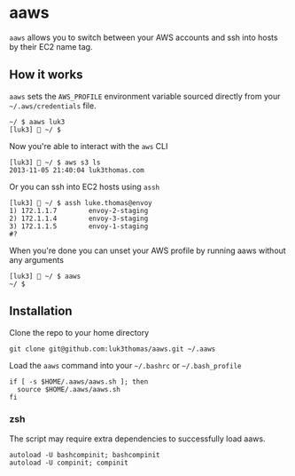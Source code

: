 # aaws

`aaws` allows you to switch between your AWS accounts and ssh into hosts by
their EC2 name tag.

## How it works

`aaws` sets the `AWS_PROFILE` environment variable sourced directly from your
`~/.aws/credentials` file.

```
~/ $ aaws luk3
[luk3] 🔐 ~/ $
```

Now you're able to interact with the `aws` CLI

```
[luk3] 🔐 ~/ $ aws s3 ls
2013-11-05 21:40:04 luk3thomas.com
```

Or you can ssh into EC2 hosts using `assh`

```
[luk3] 🔐 ~/ $ assh luke.thomas@envoy
1) 172.1.1.7        envoy-2-staging
2) 172.1.1.4        envoy-3-staging
3) 172.1.1.5        envoy-1-staging
#?
```

When you're done you can unset your AWS profile by running aaws without any
arguments

```
[luk3] 🔐 ~/ $ aaws
~/ $
```

## Installation

Clone the repo to your home directory

```
git clone git@github.com:luk3thomas/aaws.git ~/.aaws
```

Load the `aaws` command into your `~/.bashrc` or `~/.bash_profile`

```
if [ -s $HOME/.aaws/aaws.sh ]; then
  source $HOME/.aaws/aaws.sh
fi
```

### zsh

The script may require extra dependencies to successfully load aaws.

```
autoload -U bashcompinit; bashcompinit
autoload -U compinit; compinit
```
